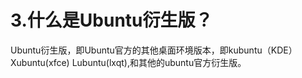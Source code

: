 # 3.什么是Ubuntu衍生版？

Ubuntu衍生版，即Ubuntu官方的其他桌面环境版本，即kubuntu（KDE）Xubuntu(xfce) Lubuntu(lxqt),和其他的ubuntu官方衍生版。
